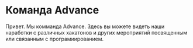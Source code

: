 # Команда Advance

Привет. Мы комманда Advance. Здесь вы можете видеть наши наработки с различных хакатонов и других мероприятий посвященным или связанным с програмиированием.
